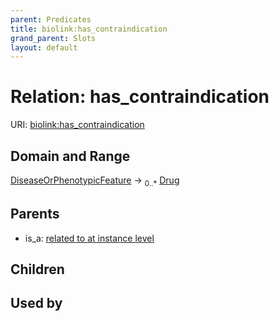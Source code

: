 ```yaml
---
parent: Predicates
title: biolink:has_contraindication
grand_parent: Slots
layout: default
---
```


# Relation: has_contraindication




URI: [biolink:has_contraindication](https://w3id.org/biolink/has_contraindication)

## Domain and Range

[DiseaseOrPhenotypicFeature](DiseaseOrPhenotypicFeature.md) ->  <sub>0..\*</sub> [Drug](Drug.md)

## Parents

 *  is_a: [related to at instance level](related_to_at_instance_level.md)

## Children


## Used by

